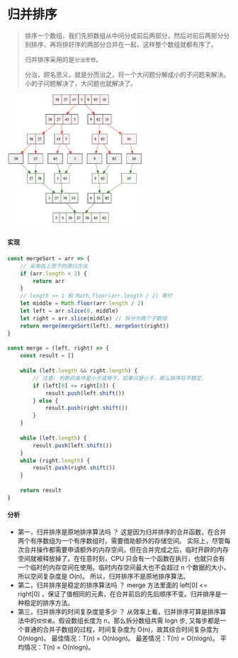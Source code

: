 # 归并排序

> 排序一个数组，我们先把数组从中间分成前后两部分，然后对前后两部分分别排序，再将排好序的两部分合并在一起，这样整个数组就都有序了。
>
> 归并排序采用的是`分治思想`。  
>
> 分治，顾名思义，就是分而治之，将一个大问题分解成小的子问题来解决。小的子问题解决了，大问题也就解决了。

<img src="..\..\pics\MergeSort.png" alt="归并排序" style="zoom:30%;" />

#### 实现

```javascript
const mergeSort = arr => {
	// 采用自上而下的递归方法
	if (arr.length < 2) {
		return arr
	}
	// length >> 1 和 Math.floor(arr.length / 2) 等价
	let middle = Math.floor(arr.length / 2)
	let left = arr.slice(0, middle)
	let right = arr.slice(middle) // 拆分为两个子数组
	return merge(mergeSort(left), mergeSort(right))
}

const merge = (left, right) => {
	const result = []

	while (left.length && right.length) {
		// 注意: 判断的条件是小于或等于，如果只是小于，那么排序将不稳定.
		if (left[0] <= right[0]) {
			result.push(left.shift())
		} else {
			result.push(right.shift())
		}
	}

	while (left.length) {
        result.push(left.shift())
    } 
	while (right.length) {
        result.push(right.shift())
    }

	return result
}
```

#### 分析

- 第一，归并排序是原地排序算法吗 ？
  这是因为归并排序的合并函数，在合并两个有序数组为一个有序数组时，需要借助额外的存储空间。
  实际上，尽管每次合并操作都需要申请额外的内存空间，但在合并完成之后，临时开辟的内存空间就被释放掉了。在任意时刻，CPU 只会有一个函数在执行，也就只会有一个临时的内存空间在使用。临时内存空间最大也不会超过 n 个数据的大小，所以空间复杂度是 O(n)。
  所以，归并排序不是原地排序算法。
- 第二，归并排序是稳定的排序算法吗 ？
  merge 方法里面的 left[0] <= right[0] ，保证了值相同的元素，在合并前后的先后顺序不变。归并排序是一种稳定的排序方法。
- 第三，归并排序的时间复杂度是多少 ？
  从效率上看，归并排序可算是排序算法中的`佼佼者`。假设数组长度为 n，那么拆分数组共需 logn 步, 又每步都是一个普通的合并子数组的过程，时间复杂度为 O(n)，故其综合时间复杂度为 O(nlogn)。
  最佳情况：T(n) = O(nlogn)。
  最差情况：T(n) = O(nlogn)。
  平均情况：T(n) = O(nlogn)。